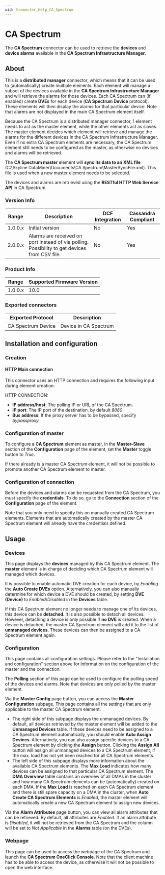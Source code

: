 ```yaml
---
uid: Connector_help_CA_Spectrum
---
```


# CA Spectrum

The **CA Spectrum** connector can be used to retrieve the **devices** and **device alarms** available in the **CA Spectrum Infrastructure Manager**.

## About

This is a **distributed manager** connector, which means that it can be used to (automatically) create multiple elements. Each element will manage a subset of the devices available in the **CA Spectrum Infrastructure Manager** and will retrieve the alarms for those devices. Each CA Spectrum can (if enabled) create **DVEs** for each device (**CA Spectrum Device** protocol). These elements will then display the alarms for that particular device. Note that alarms are not displayed in the main CA Spectrum element itself.

Because the CA Spectrum is a distributed manager connector, 1 element needs to act as the master element, while the other elements act as slaves. The master element decides which element will retrieve and manage the alarms for the different devices in the CA Spectrum Infrastructure Manager. Even if no extra CA Spectrum elements are necessary, the CA Spectrum element still needs to be configured as the master, as otherwise no devices and alarms will be retrieved.

The **CA Spectrum master** element will **sync its data to an XML file** (C:\Skyline DataMiner\Documents\CA Spectrum\MasterSyncFile.xml). This file is used when a new master element needs to be selected.

The devices and alarms are retrieved using the **RESTful HTTP Web Service API** in CA Spectrum.

### Version Info

| **Range** | **Description**                                                                               | **DCF Integration** | **Cassandra Compliant** |
|------------------|-----------------------------------------------------------------------------------------------|---------------------|-------------------------|
| 1.0.0.x          | Initial version                                                                               | No                  | Yes                     |
| 2.0.0.x          | Alarms are received on port instead of via polling. Possibility to get devices from CSV file. | No                  | Yes                     |

### Product Info

| Range | Supported Firmware Version |
|------------------|-----------------------------|
| 1.0.0.x          | 10.0                        |

### Exported connectors

| **Exported Protocol** | **Description**       |
|-----------------------|-----------------------|
| CA Spectrum Device    | Device in CA Spectrum |

## Installation and configuration

### Creation

#### HTTP Main connection

This connector uses an HTTP connection and requires the following input during element creation:

HTTP CONNECTION:

- **IP address/host**: The polling IP or URL of the CA Spectrum.
- **IP port**: The IP port of the destination, by default *8080*.
- **Bus address**: If the proxy server has to be bypassed, specify *bypassproxy.*

### Configuration of master

To configure a **CA Spectrum** element as master, in the **Master-Slave** section of the **Configuration** page of the element, set the **Master** toggle button to *True*.

If there already is a master CA Spectrum element, it will not be possible to promote another CA Spectrum element to master.

### Configuration of connection

Before the devices and alarms can be requested from the CA Spectrum, you must specify the **credentials**. To do so, go to the **Connection** section of the **Configuration** page of the element.

Note that you only need to specify this on manually created CA Spectrum elements. Elements that are automatically created by the master CA Spectrum element will already have the credentials defined.

## Usage

### Devices

This page displays the **devices** managed by this CA Spectrum element. The **master** element is in charge of deciding which CA Spectrum element will managed which devices.

It is possible to enable automatic DVE creation for each device, by *Enabling* the **Auto Create DVEs** option. Alternatively, you can also manually determine for which device a DVE should be created, by setting **DVE (Device)** to *Enabled*/*Disabled* in the **Devices** table.

If this CA Spectrum element no longer needs to manage one of its devices, this device can be **detached**. It is also possible to detach all devices. However, detaching a device is only possible if **no** **DVE** is created. When a device is detached, the master CA Spectrum element will add it to the list of **unmanaged devices**. These devices can then be assigned to a CA Spectrum element again.

### Configuration

This page contains all configuration settings. Please refer to the "Installation and configuration" section above for information on the configuration of the master and the connection.

The **Polling** section of this page can be used to configure the polling speed of the devices and alarms. Note that devices are only polled by the master element.

Via the **Master Config** page button, you can access the **Master Configuration** subpage. This page contains all the settings that are only applicable to the master CA Spectrum element.

- The right side of this subpage displays the unmanaged devices. By default, all devices retrieved by the master element will be added to the **Unmanaged Devices** table. If these devices need to be assigned to a CA Spectrum element automatically, you should enable **Auto Assign Devices**. Alternatively, you can also assign specific devices to a CA Spectrum element by clicking the **Assign** button. Clicking the **Assign All** button will assign all unmanaged devices to a CA Spectrum element, if the max. load has not yet been reached for all CA Spectrum elements.
- The left side of this subpage displays more information about the available CA Spectrum elements. The **Max Load** indicates how many devices can be assigned to that particular CA Spectrum element. The **DMA Overview** table contains an overview of all DMAs in the cluster and how many CA Spectrum elements can be (automatically) created on each DMA. If the **Max Load** is reached on each CA Spectrum element and there is still spare capacity on a DMA in the cluster, when **Auto Create CA Spectrum Elements** is *Enabled*, the master element will automatically create a new CA Spectrum element to assign new devices.

Via the **Alarm Attributes** page button, you can view all alarm attributes that can be retrieved. By default, all attributes are *Enabled*. If an alarm attribute is *Disabled*, it will not be retrieved from the CA Spectrum and the column will be set to *Not Applicable* in the **Alarms** table (on the DVEs).

### Webpage

This page can be used to access the webpage of the CA Spectrum and launch the **CA Spectrum OneClick Console**. Note that the client machine has to be able to access the device, as otherwise it will not be possible to open the web interface.
